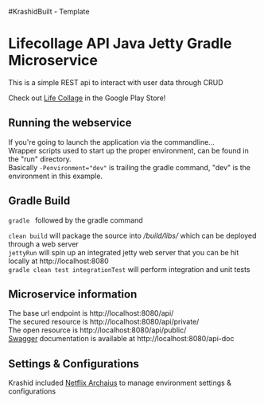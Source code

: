 #KrashidBuilt - Template

Lifecollage API Java Jetty Gradle Microservice
=========================================

This is a simple REST api to interact with user data through CRUD

Check out [Life Collage](https://tinyurl.com/LifeCollage) in the Google Play Store!

Running the webservice
---------------------- 
If you're going to launch the application via the commandline...  
Wrapper scripts used to start up the proper environment, can be found in the "run" directory.  
Basically `-Penvironment="dev"` is trailing the gradle command, "dev" is the environment in this example.


Gradle Build
-----
`gradle ` followed by the gradle command    

`clean build` will package the source into */build/libs/* which can be deployed through a web server  
`jettyRun` will spin up an integrated jetty web server that you can be hit locally at http://localhost:8080  
`gradle clean test integrationTest` will perform integration and unit tests 
 

Microservice information
------------------------
The base url endpoint is http://localhost:8080/api/  
The secured resource is http://localhost:8080/api/private/  
The open resource is http://localhost:8080/api/public/  
[Swagger](http://swagger.io/) documentation is available at http://localhost:8080/api-doc   

Settings & Configurations
-------------------------
 Krashid included [Netflix Archaius](https://github.com/Netflix/archaius/wiki/Users-Guide) to manage environment settings & configurations  
